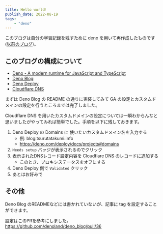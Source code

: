 ```yaml
---
title: Hello world!
publish_date: 2022-08-19
tags:
    - "deno"
---
```


このブログは自分の学習記録を残すために deno を用いて再作成したものです([以前のブログ](https://blog-tsurutatakumi-info.pages.dev/))。

## このブログの構成について

- [Deno - A modern runtime for JavaScript and TypeScript](https://deno.land/)
- [Deno Blog](https://github.com/denoland/deno_blog)
- [Deno Deploy](https://deno.com/deploy)
- [Cloudflare DNS](https://www.cloudflare.com/ja-jp/dns/)

まずは Deno Blog の README の通りに実装してみて GA の設定とカスタムドメインの設定を行うところまでは完了しました。

Cloudflare DNS を用いたカスタムドメインの設定については一瞬わからんなと思いましたがやってみれば簡単でした。手順を以下に残しておきます。

1. Deno Deploy の Domains に 使いたいカスタムドメイン名を入力する
    - 例: blog.tsurutatakumi.info
    - https://deno.com/deploy/docs/projects#domains
1. `Needs setup` バッジが表示されるのでクリック
1. 表示されたDNSレコード設定内容を Cloudflare DNS のレコードに追加する
    - このとき、プロキシステータスをオフにする
1. Deno Deploy 側で `Validated` クリック
1. あとはお好みで

## その他

Deno Blog のREADMEなどには書かれていないが、記事に tag を設定することができます。

設定はこのPRを参考にしました。https://github.com/denoland/deno_blog/pull/36
